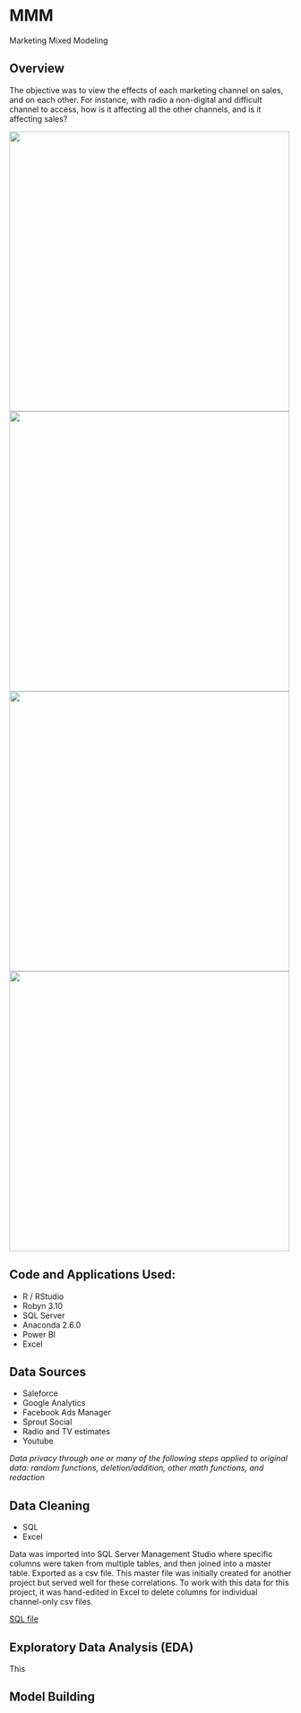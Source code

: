 # MMM
Marketing Mixed Modeling

## Overview
The objective was to view the effects of each marketing channel on sales, and on each other. For instance, with radio a non-digital and difficult channel to access, how is it affecting all the other channels, and is it affecting sales?

<img src="https://github.com/wylee3/MMM/blob/main/RobynData-to-visuals_Page_2-cl.jpg" width="500" />
<img src="https://github.com/wylee3/MMM/blob/main/RobynData-to-visuals_Page_3-predictEffect.jpg" width="500" />
<img src="https://github.com/wylee3/MMM/blob/main/RobynData-to-visuals_Page_3-spend.jpg" width="500" />
<img src="https://github.com/wylee3/MMM/blob/main/RobynData-to-visuals_Page_3-spendPerc.jpg" width="500" />


## Code and Applications Used:
* R / RStudio
* Robyn 3.10
* SQL Server
* Anaconda 2.6.0
* Power BI
* Excel

## Data Sources
* Saleforce
* Google Analytics
* Facebook Ads Manager
* Sprout Social
* Radio and TV estimates
* Youtube

*Data privacy through one or many of the following steps applied to original data: random functions, deletion/addition, other math functions, and redaction*

## Data Cleaning
* SQL
* Excel

Data was imported into SQL Server Management Studio where specific columns were taken from multiple tables, and then joined into a master table. 
Exported as a csv file. This master file was initially created for another project but served well for these correlations. To work with this data for 
this project, it was hand-edited in Excel to delete columns for individual channel-only csv files.

[SQL file](https://github.com/wylee3/marketing-linear-regressions/blob/9a1fc2df0952b384e930bc9e68a45cb49eb52003/SQL-CorrelationPrep_v3-portfolio.sql)

## Exploratory Data Analysis (EDA)
This 

## Model Building
